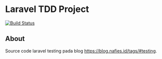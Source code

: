 # Laravel TDD Project

[![Build Status](https://travis-ci.org/nafiesl/Laravel-TDD.svg?branch=master)](https://travis-ci.org/nafiesl/Laravel-TDD)

## About
Source code laravel testing pada blog https://blog.nafies.id/tags/#testing.
